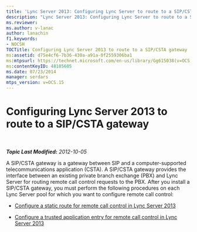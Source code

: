 ```yaml
---
title: 'Lync Server 2013: Configuring Lync Server to route to a SIP/CSTA gateway'
description: "Lync Server 2013: Configuring Lync Server to route to a SIP/CSTA gateway."
ms.reviewer: 
ms.author: v-lanac
author: lanachin
f1.keywords:
- NOCSH
TOCTitle: Configuring Lync Server 2013 to route to a SIP/CSTA gateway
ms:assetid: d75e4cf6-7b36-430a-a91a-0f2559306ba1
ms:mtpsurl: https://technet.microsoft.com/en-us/library/Gg615038(v=OCS.15)
ms:contentKeyID: 48185605
ms.date: 07/23/2014
manager: serdars
mtps_version: v=OCS.15
---
```


# Configuring Lync Server 2013 to route to a SIP/CSTA gateway

<div data-xmlns="http://www.w3.org/1999/xhtml">

<div class="topic" data-xmlns="http://www.w3.org/1999/xhtml" data-msxsl="urn:schemas-microsoft-com:xslt" data-cs="https://msdn.microsoft.com/">

<div data-asp="https://msdn2.microsoft.com/asp">



</div>

<div id="mainSection">

<div id="mainBody">

<span> </span>

_**Topic Last Modified:** 2012-10-05_

A SIP/CSTA gateway is a gateway between SIP and a computer-supported telecommunications application (CSTA). A SIP/CSTA gateway provides the interface between an existing private branch exchange (PBX) and Lync Server for routing remote call control requests to the PBX. After you install a SIP/CSTA gateway, you must perform the following procedures on each Lync Server pool for which you want to configure remote call control:

  - [Configure a static route for remote call control in Lync Server 2013](lync-server-2013-configure-a-static-route-for-remote-call-control.md)

  - [Configure a trusted application entry for remote call control in Lync Server 2013](lync-server-2013-configure-a-trusted-application-entry-for-remote-call-control.md)

</div>

<span> </span>

</div>

</div>

</div>

